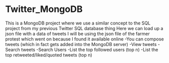 # Twitter_MongoDB

This is a MongoDB project where we use a similar concept to the SQL project from my previous Twitter SQL database thing
Here we can load up a json file with a data of tweets
I will be using the json file of the farmer protest which went on because I found it available online
-You can compose tweets (which in fact gets added into the MongoDB server)
-View tweets
-Search tweets
-Search Users
-List the top followed users (top n)
-List the top retweeted/liked/quoted tweets (top n)
